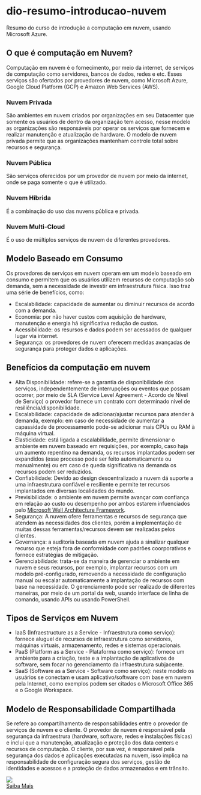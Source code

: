 # dio-resumo-introducao-nuvem
Resumo do curso de introdução a computação em nuvem, usando Microsoft Azure. 

## O que é computação em Nuvem? 
Computação em nuvem é o fornecimento, por meio da internet, de serviços de computação como servidores, bancos de dados, redes e etc. Esses serviços são ofertados por provedores de nuvem, como Microsoft Azure, Google Cloud Platform (GCP) e Amazon Web Services (AWS). 

### Nuvem Privada
São ambientes em nuvem criados por organizações em seu Datacenter que somente os usuários de dentro da organização tem acesso, nesse modelo as organizações são responsáveis por operar os serviços que fornecem e realizar manutenção e atualização de hardware. O modelo de nuvem privada permite que as organizações mantenham controle total sobre recursos e segurança. 

### Nuvem Pública
São serviços oferecidos por um provedor de nuvem por meio da internet, onde se paga somente o que é utilizado. 

### Nuvem Híbrida
É a combinação do uso das nuvens pública e privada. 

### Nuvem Multi-Cloud
É o uso de múltiplos serviços de nuvem de diferentes provedores. 

## Modelo Baseado em Consumo
Os provedores de serviços em nuvem operam em um modelo baseado em consumo e permitem que os usuários utilizem recursos de computação sob demanda, sem a necessidade de investir em infraestrutura física. Isso traz uma série de benefícios, como: 
- Escalabilidade: capacidade de aumentar ou diminuir recursos de acordo com a demanda.
- Economia: por não haver custos com aquisição de hardware, manutenção e energia há significativa redução de custos.
- Acessibilidade: os resursos e dados podem ser acessados de qualquer lugar via internet.
- Segurança: os provedores de nuvem oferecem medidas avançadas de segurança para proteger dados e aplicações.

## Benefícios da computação em nuvem
- Alta Disponibilidade: refere-se a garantia de disponibilidade dos serviços, independentemente de interrupções ou eventos que possam ocorrer, por meio de SLA (Service Level Agreement - Acordo de Nível de Serviço) o provedor fornece um contrato com determinado nível de resiliência/disponibilidade. 
- Escalabilidade: capacidade de adicionar/ajustar recursos para atender à demanda, exemplo: em caso de necessidade de aumentar a capassidade de processamento pode-se adicionar mais CPUs ou RAM à máquina virtual.
- Elasticidade: está ligada a escalabilidade, permite dimensionar o ambiente em nuvem baseado em requisições, por exemplo, caso haja um aumento repentino na demanda, os recursos implantados podem ser expandidos (esse processo pode ser feito automaticamente ou manualmente) ou em caso de queda significativa na demanda os recursos podem ser reduzidos.
- Confiabilidade: Devido ao design descentralizado a nuvem dá suporte a uma infraestrutura confiável e resiliente e permite ter recursos implantados em diversas localidades do mundo.
- Previsibilidade: o ambiente em nuvem permite avançar com confiança em relação ao custo ou desempenho por ambos estarem infuenciados pelo [Microsoft Well Architecture Framework](https://learn.microsoft.com/en-us/azure/well-architected/what-is-well-architected-framework).
- Segurança: A nuvem ofere ferramentas e recursos de segurança que atendem às necessidades dos clientes, porém a implementação de muitas dessas ferramentas/recursos devem ser realizadas pelos clientes.
- Governança: a auditoria baseada em nuvem ajuda a sinalizar qualquer recurso que esteja fora de conformidade com padrões coorporativos e fornece estratégias de mitigação.
- Gerenciabilidade: trata-se da maneira de gerenciar o ambiente em nuvem e seus recursos, por exemplo, implantar recursos com um modelo pré-configurado, removendo a necessidade de configuração manual ou escalar automaticamente a implantação de recursos com base na necessidade. O gerenciamento pode ser realizado de diferentes maneiras, por meio de um portal da web, usando interface de linha de comando, usando APIs ou usando PowerShell.

## Tipos de Serviços em Nuvem
- IaaS (Infraestructure as a Service - Infraestrutura como serviço): fornece aluguel de recursos de infraestrutura como servidores, máquinas virtuais, armazenamento, redes e sistemas operacionais.
- PaaS (Platform as a Service - Plataforma como serviço): fornece um ambiente para a criação, teste e a implantação de aplicativos de software, sem focar no gerenciamento da infraestrutura subjacente.
- SaaS (Software as a Service - Software como serviço): neste modelo os usuários se conectam e usam aplicativo/software com base em nuvem pela Internet, como exemplos podem ser citados o Microsoft Office 365 e o Google Workspace.

## Modelo de Responsabilidade Compartilhada 
Se refere ao compartilhamento de responsabilidades entre o provedor de serviços de nuvem e o cliente. O provedor de nuvem é responsável pela segurança da infraestrura (hardware, software, redes e instalações físicas) e inclui que a manutenção, atualização e proteção dos data centers e recursos de computação. O cliente, por sua vez, é responsável pela segurança dos dados e aplicações executadas na nuvem, isso implica na responsabilidade de configuração segura dos serviços, gestão de identidades e acessos e a proteção de dados armazenados e em trânsito. 

<div>
  <img src="https://learn.microsoft.com/pt-br/azure/security/fundamentals/media/shared-responsibility/shared-responsibility.svg">
  <figcaption><a href="https://learn.microsoft.com/pt-br/azure/security/fundamentals/shared-responsibility">Saiba Mais</a></figcaption>
</div>


